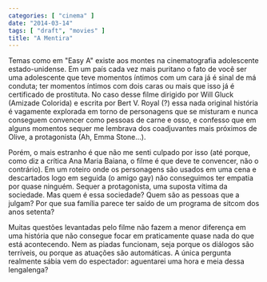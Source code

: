 ```yaml
---
categories: [ "cinema" ]
date: "2014-03-14"
tags: [ "draft", "movies" ]
title: "A Mentira"
---
```

Temas como em "Easy A" existe aos montes na cinematografia adolescente estado-unidense. Em um país cada vez mais puritano o fato de você ser uma adolescente que teve momentos íntimos com um cara já é sinal de má conduta; ter momentos íntimos com dois caras ou mais que isso já é certificado de prostituta. No caso desse filme dirigido por Will Gluck (Amizade Colorida) e escrita por Bert V. Royal (?) essa nada original história é vagamente explorada em torno de personagens que se misturam e nunca conseguem convencer como pessoas de carne e osso, e confesso que em alguns momentos sequer me lembrava dos coadjuvantes mais próximos de Olive, a protagonista (Ah, Emma Stone...).

Porém, o mais estranho é que não me senti culpado por isso (até porque, como diz a crítica Ana Maria Baiana, o filme é que deve te convencer, não o contrário). Em um roteiro onde os personagens são usados em uma cena e descartados logo em seguida (o amigo gay) não conseguimos ter empatia por quase ninguém. Sequer a protagonista, uma suposta vítima da sociedade. Mas quem é essa sociedade? Quem são as pessoas que a julgam? Por que sua família parece ter saído de um programa de sitcom dos anos setenta?

Muitas questões levantadas pelo filme não fazem a menor diferença em uma história que não consegue focar em praticamente quase nada do que está acontecendo. Nem as piadas funcionam, seja porque os diálogos são terríveis, ou porque as atuações são automáticas. A única pergunta realmente sábia vem do espectador: aguentarei uma hora e meia dessa lengalenga?
